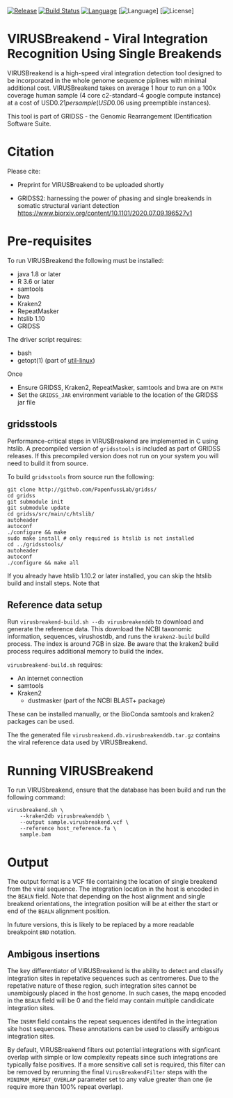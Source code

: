 [![Release](https://img.shields.io/github/v/release/PapenfussLab/gridss)](https://github.com/PapenfussLab/gridss/releases)
[![Build Status](https://travis-ci.org/PapenfussLab/gridss.svg?branch=master)](https://travis-ci.org/PapenfussLab/gridss)
[![Language](http://img.shields.io/badge/language-java-brightgreen.svg)](https://www.java.com/)
[![Language](http://img.shields.io/badge/language-c-brightgreen.svg)]
[![License](https://img.shields.io/badge/license-GPL-blue)]


# VIRUSBreakend - Viral Integration Recognition Using Single Breakends

VIRUSBreakend is a high-speed viral integration detection tool designed to be incorporated in the whole genome sequence piplines with minimal additional cost.
VIRUSBreakend takes on average 1 hour to run on a 100x coverage human sample (4 core c2-standard-4 google compute instance) at a cost of USD$0.21 per sample (USD$0.06 using preemptible instances).

This tool is part of GRIDSS - the Genomic Rearrangement IDentification Software Suite.

# Citation

Please cite:

 - Preprint for VIRUSBreakend to be uploaded shortly

 - GRIDSS2: harnessing the power of phasing and single breakends in somatic structural variant detection
https://www.biorxiv.org/content/10.1101/2020.07.09.196527v1

# Pre-requisites

To run VIRUSBreakend the following must be installed:

* java 1.8 or later
* R 3.6 or later
* samtools
* bwa
* Kraken2
* RepeatMasker
* htslib 1.10
* GRIDSS

The driver script requires:

* bash
* getopt(1) (part of [util-linux](https://en.wikipedia.org/wiki/Util-linux))

Once 
* Ensure GRIDSS, Kraken2, RepeatMasker, samtools and bwa are on `PATH`
* Set the `GRIDSS_JAR` environment variable to the location of the GRIDSS jar file


## gridsstools

Performance-critical steps in VIRUSBreakend are implemented in C using htslib.
A precompiled version of `gridsstools` is included as part of GRIDSS releases.
If this precompiled version does not run on your system you will need to build it from source.

To build `gridsstools` from source run the following:

```
git clone http://github.com/PapenfussLab/gridss/
cd gridss
git submodule init
git submodule update
cd gridss/src/main/c/htslib/
autoheader
autoconf
./configure && make
sudo make install # only required is htslib is not installed
cd ../gridsstools/
autoheader
autoconf
./configure && make all
```

If you already have htslib 1.10.2 or later installed, you can skip the htslib build and install steps. Note that 

## Reference data setup

Run `virusbreakend-build.sh --db virusbreakenddb` to download and generate the reference data.
This download the NCBI taxonomic information, sequences, virushostdb, and runs the `kraken2-build` build process.
The index is around 7GB in size.
Be aware that the kraken2 build process requires additional memory to build the index.

`virusbreakend-build.sh` requires:

* An internet connection
* samtools
* Kraken2
  * dustmasker (part of the NCBI BLAST+ package)

These can be installed manually, or the BioConda samtools and kraken2 packages can be used.

The the generated file `virusbreakend.db.virusbreakenddb.tar.gz` contains the viral reference data used by VIRUSBreakend.

# Running VIRUSBreakend

To run VIRUSbreakend, ensure that the database has been build and run the following command:

```
virusbreakend.sh \
	--kraken2db virusbreakenddb \
	--output sample.virusbreakend.vcf \
	--reference host_reference.fa \
	sample.bam
```

# Output

The output format is a VCF file containing the location of single breakend from the viral sequence.
The integration location in the host is encoded in the `BEALN` field.
Note that depending on the host alignment and single breakend orientations, the integration position will be at either the start or end of the `BEALN` alignment position.

In future versions, this is likely to be replaced by a more readable breakpoint `BND` notation.

## Ambigous insertions

The key differentiator of VIRUSBreakend is the ability to detect and classify integration sites in repetative sequences such as centromeres.
Due to the repetative nature of these region, such integration sites cannot be unambigously placed in the host genome.
In such cases, the mapq encoded in the `BEALN` field will be 0 and the field may contain multiple candidicate integration sites.

The `INSRM` field contains the repeat sequences identifed in the integration site host sequences.
These annotations can be used to classify ambigous integration sites.

By default, VIRUSBreakend filters out potential integrations with signficant overlap with simple or low complexity repeats since such integrations are typically false positives.
If a more sensitive call set is required, this filter can be removed by rerunning the final `VirusBreakendFilter` steps with the `MINIMUM_REPEAT_OVERLAP` parameter set to any value greater than one (ie require more than 100% repeat overlap).




